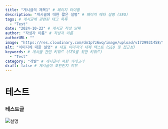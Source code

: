 ```yaml
---
title: "게시글의 제목1" # 페이지 타이틀
description: "게시글에 대한 짧은 설명" # 페이지 메타 설명 (SEO)
tags: # 게시글에 관련된 태그 목록
  - "Test"
date: "2024-10-22" # 게시글 작성 날짜
author: "작성자 이름" # 작성자 이름
authorURL: ""
image: "https://res.cloudinary.com/dm1p7z6wq/image/upload/v1729931458/test_lzfqtx.jpg" # 게시글의 대표 이미지 경로 (SNS 공유 시 사용 가능)
alt: "이미지에 대한 설명" # 대표 이미지의 대체 텍스트 (SEO 및 접근성)
keywords: # 게시글 관련 키워드 (SEO를 위한 키워드)
  - "Test"
category: "개발" # 게시글이 속한 카테고리
draft: false # 게시글이 초안인지 여부
---
```


# 테스트

### 테스트글

![설명](https://res.cloudinary.com/dm1p7z6wq/image/upload/v1729931458/test_lzfqtx.jpg)
